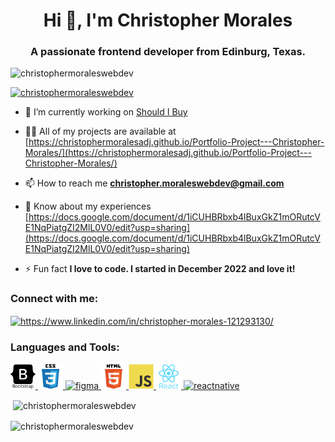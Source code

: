<h1 align="center">Hi 👋, I'm Christopher Morales</h1>
<h3 align="center">A passionate frontend developer from Edinburg, Texas.</h3>

<p align="left"> <img src="https://komarev.com/ghpvc/?username=christophermoraleswebdev&label=Profile%20views&color=0e75b6&style=flat" alt="christophermoraleswebdev" /> </p>

<p align="left"> <a href="https://github.com/ryo-ma/github-profile-trophy"><img src="https://github-profile-trophy.vercel.app/?username=christophermoraleswebdev" alt="christophermoraleswebdev" /></a> </p>

- 🔭 I’m currently working on [Should I Buy](https://github.com/christophermoraleswebdev/Should-I-Buy)

- 👨‍💻 All of my projects are available at [https://christophermoralesadj.github.io/Portfolio-Project---Christopher-Morales/](https://christophermoralesadj.github.io/Portfolio-Project---Christopher-Morales/)

- 📫 How to reach me **christopher.moraleswebdev@gmail.com**

- 📄 Know about my experiences [https://docs.google.com/document/d/1iCUHBRbxb4lBuxGkZ1mORutcVE1NqPiatgZI2MlL0V0/edit?usp=sharing](https://docs.google.com/document/d/1iCUHBRbxb4lBuxGkZ1mORutcVE1NqPiatgZI2MlL0V0/edit?usp=sharing)

- ⚡ Fun fact **I love to code. I started in December 2022 and love it!**

<h3 align="left">Connect with me:</h3>
<p align="left">
<a href="https://linkedin.com/in/https://www.linkedin.com/in/christopher-morales-121293130/" target="blank"><img align="center" src="https://raw.githubusercontent.com/rahuldkjain/github-profile-readme-generator/master/src/images/icons/Social/linked-in-alt.svg" alt="https://www.linkedin.com/in/christopher-morales-121293130/" height="30" width="40" /></a>
</p>

<h3 align="left">Languages and Tools:</h3>
<p align="left"> <a href="https://getbootstrap.com" target="_blank" rel="noreferrer"> <img src="https://raw.githubusercontent.com/devicons/devicon/master/icons/bootstrap/bootstrap-plain-wordmark.svg" alt="bootstrap" width="40" height="40"/> </a> <a href="https://www.w3schools.com/css/" target="_blank" rel="noreferrer"> <img src="https://raw.githubusercontent.com/devicons/devicon/master/icons/css3/css3-original-wordmark.svg" alt="css3" width="40" height="40"/> </a> <a href="https://www.figma.com/" target="_blank" rel="noreferrer"> <img src="https://www.vectorlogo.zone/logos/figma/figma-icon.svg" alt="figma" width="40" height="40"/> </a> <a href="https://www.w3.org/html/" target="_blank" rel="noreferrer"> <img src="https://raw.githubusercontent.com/devicons/devicon/master/icons/html5/html5-original-wordmark.svg" alt="html5" width="40" height="40"/> </a> <a href="https://developer.mozilla.org/en-US/docs/Web/JavaScript" target="_blank" rel="noreferrer"> <img src="https://raw.githubusercontent.com/devicons/devicon/master/icons/javascript/javascript-original.svg" alt="javascript" width="40" height="40"/> </a> <a href="https://reactjs.org/" target="_blank" rel="noreferrer"> <img src="https://raw.githubusercontent.com/devicons/devicon/master/icons/react/react-original-wordmark.svg" alt="react" width="40" height="40"/> </a> <a href="https://reactnative.dev/" target="_blank" rel="noreferrer"> <img src="https://reactnative.dev/img/header_logo.svg" alt="reactnative" width="40" height="40"/> </a> </p>

<p>&nbsp;<img align="center" src="https://github-readme-stats.vercel.app/api?username=christophermoraleswebdev&show_icons=true&locale=en" alt="christophermoraleswebdev" /></p>

<p><img align="center" src="https://github-readme-streak-stats.herokuapp.com/?user=christophermoraleswebdev&" alt="christophermoraleswebdev" /></p>
